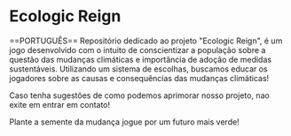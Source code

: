 # Ecologic Reign

==PORTUGUÊS==
Repositório dedicado ao projeto "Ecologic Reign", é um jogo desenvolvido com o intuito de conscientizar a população sobre a questão das mudanças climáticas e importância de adoção de medidas sustentáveis. Utilizando um sistema de escolhas, buscamos educar os jogadores sobre as causas e consequências das mudanças climáticas!

Caso tenha sugestões de como podemos aprimorar nosso projeto, nao exite em entrar em contato!

Plante a semente da mudança jogue por um futuro mais verde!
